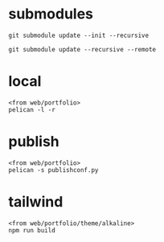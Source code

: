 # submodules
```
git submodule update --init --recursive
```

```
git submodule update --recursive --remote
```

# local
```
<from web/portfolio>
pelican -l -r
```

# publish
```
<from web/portfolio>
pelican -s publishconf.py
```

# tailwind
```
<from web/portfolio/theme/alkaline>
npm run build
```
